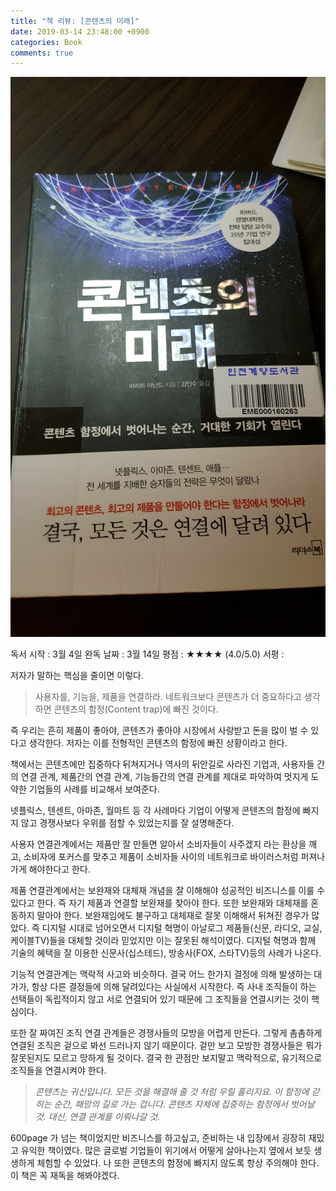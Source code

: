 ```yaml
---
title: "책 리뷰: [콘텐츠의 미래]"
date: 2019-03-14 23:48:00 +0900
categories: Book
comments: true
---
```


![images](https://github.com/DeveloperKHJ/DeveloperKHJ.github.io/blob/master/_images/BR_content_trap.jpg?raw=true)

독서 시작 : 3월 4일
완독 날짜 : 3월 14일
    평점 : ★★★★ (4.0/5.0)
    서평 : 

저자가 말하는 핵심을 줄이면 이렇다.

> 사용자를, 기능을, 제품을 연결하라. 네트워크보다 콘텐츠가 더 중요하다고 생각하면 콘텐츠의 함정(Content trap)에 빠진 것이다.

즉 우리는 흔히 제품이 좋아야, 콘텐츠가 좋아야 시장에서 사랑받고 돈을 많이 벌 수 있다고 생각한다. 저자는 이를 전형적인 콘텐츠의 함정에 빠진 상황이라고 한다.  

책에서는 콘텐츠에만 집중하다 뒤쳐지거나 역사의 뒤안길로 사라진 기업과, 사용자들 간의 연결 관계, 제품간의 연결 관계, 기능들간의 연결 관계를 제대로 파악하여 멋지게 도약한 기업들의 사례를 비교해서 보여준다.

넷플릭스, 텐센트, 아마존, 월마트 등 각 사례마다 기업이 어떻게 콘텐츠의 함정에 빠지지 않고 경쟁사보다 우위를 점할 수 있었는지를 잘 설명해준다.

사용자 연결관계에서는 제품만 잘 만들면 알아서 소비자들이 사주겠지 라는 환상을 깨고, 소비자에 포커스를 맞추고 제품이 소비자들 사이의 네트워크로 바이러스처럼 퍼져나가게 해야한다고 한다.

제품 연결관계에서는 보완재와 대체재 개념을 잘 이해해야 성공적인 비즈니스를 이룰 수 있다고 한다. 즉 자기 제품과 연결할 보완재를 찾아야 한다. 또한 보완재와 대체재를 혼동하지 말아야 한다. 보완재임에도 불구하고 대체재로 잘못 이해해서 뒤쳐진 경우가 많았다. 즉 디지털 시대로 넘어오면서 디지털 혁명이 아날로그 제품들(신문, 라디오, 교실, 케이블TV)들을 대체할 것이라 믿었지만 이는 잘못된 해석이였다. 디지털 혁명과 함께 기술의 혜택을 잘 이용한 신문사(십스테드), 방송사(FOX, 스타TV)등의 사례가 나온다.

기능적 연결관계는 맥락적 사고와 비슷하다. 결국 어느 한가지 결정에 의해 발생하는 대가가, 항상 다른 결정들에 의해 달려있다는 사실에서 시작한다. 즉 사내 조직들이 하는 선택들이 독립적이지 않고 서로 연결되어 있기 때문에 그 조직들을 연결시키는 것이 핵심이다.

또한 잘 짜여진 조직 연결 관계들은 경쟁사들의 모방을 어렵게 만든다. 그렇게 촘촘하게 연결된 조직은 겉으로 봐선 드러나지 않기 때문이다. 겉만 보고 모방한 경쟁사들은 뭐가 잘못된지도 모르고 망하게 될 것이다. 결국 한 관점만 보지말고 맥락적으로, 유기적으로 조직들을 연결시켜야 한다.


> *콘텐츠는 귀신입니다. 모든 것을 해결해 줄 것 처럼 우릴 홀리지요. 이 함정에 갇히는 순간, 패망의 길로 가는 겁니다.*
> *콘텐츠 자체에 집중하는 함정에서 벗어날 것. 대신, 연결 관계를 이뤄나갈 것.*

600page 가 넘는 책이었지만 비즈니스를 하고싶고, 준비하는 내 입장에서 굉장히 재밌고 유익한 책이였다. 많은 글로벌 기업들이 위기에서 어떻게 살아나는지 옆에서 보듯 생생하게 체험할 수 있었다. 나 또한 콘텐츠의 함정에 빠지지 않도록 항상 주의해야 한다. 이 책은 꼭 재독을 해봐야겠다.
